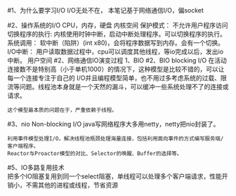 #1、为什么要学习I/O
    I/O无处不在，
    本笔记基于网络通信I/O，偏socket

#2、操作系统的I/O
    CPU，内存，硬盘
    内核空间
        保护模式：
            不允许用户程序访问
        切换程序的执行:
            内核使用时钟中断，启动中断处理程序。可以切换程序的执行。
        系统调用：
            软中断（陷阱）(int x80)，会将程序数据写到内存。会有一个切换。
        I/O中断：
            用户读取数据过程中，cpu可以调度其他线程，等io完成以后，发出io中断。
    用户空间
#2、网络通信IO演变过程
    1、BIO
#2、BIO  blocking I/O
    在活动连接数不是特别高（小于单机1000）的情况下，这种模型是比较不错的，可以让每一个连接专注于自己的
    I/O并且编程模型简单，也不用过多考虑系统的过载、限流等问题。线程池本身就是一个天然的漏斗，可以缓冲一些系统处理不了的连接或请求。 
    
    这个模型最本质的问题在于，严重依赖于线程。
#3、nio Non-blocking I/O
    java写网络程序大多用netty，netty把nio封装了。
    
    利用事件模型处理I/O，解决线程池瓶颈处理海量连接，包括利用面向事件的方式编写服务端/客户端程序。
    Reactor与Proactor模型的对比、Selector的唤醒、Buffer的选择等。
    

#5、IO多路复用技术  
    把多个IO阻塞复用到同一个select阻塞，单线程可以处理多个客户端请求，性能开销小，不需其他的进程或线程，节省资源
